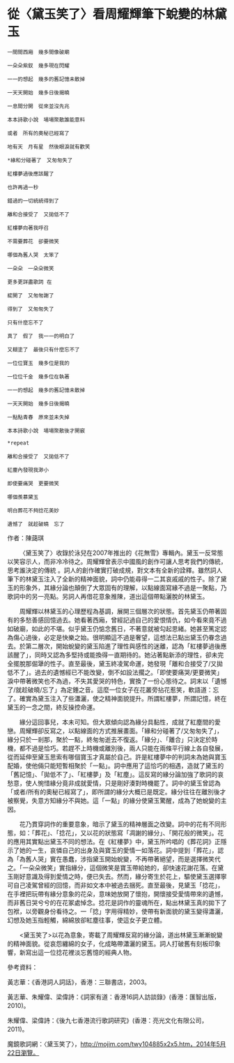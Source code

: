 # 從〈黛玉笑了〉看周耀輝筆下蛻變的林黛玉

```
一間間西廂　幾多間像破廟

一朵朵紫釵　幾多現在閃耀

一一的想起　幾多的舊記憶未散掉

一天天開始　幾多日後揭曉

一息間分開　從來並沒先兆

本本詩歌小說　場場聚散誰能意料

或者　所有的奧秘已經寫了

地有天　月有星　然後眼淚就有歡笑

*緣和分碰著了　又匆匆失了

紅樓夢過後應該醒了

也許再過一秒

錯過的一切統統得到了

離和合接受了　又拋低不了

紅樓夢向著我呼召

不需要葬花　卻要微笑

哪個為舊人哭　太笨了

一朵朵　一朵朵微笑

更多更詳盡歌詞 在

綻開了　又匆匆謝了

得到了　又匆匆失了

只有什麼忘不了

真了　假了　我一一的明白了

又糊塗了　最後只有什麼忘不了

一位位寶玉　幾多位是我的

一位位千金　幾多位在執著

一一的想起　幾多的舊記憶未散掉

一天天開始　幾多日後揭曉

一點點青春　原來並未失掉

本本詩歌小說　場場聚散後才開竅

*repeat

離和合接受了　又拋低不了

紅塵內發現我渺小

即使要痛哭　更要微笑

哪個羨慕黛玉

明白葬花不夠捻花美妙

遺憾了　就趁破曉　忘了
```

作者：陳藹琪

  &emsp;&emsp;〈黛玉笑了〉收錄於泳兒在2007年推出的《花無雪》專輯內。黛玉一反常態以笑容示人，而非冷冷待之。周耀輝曾表示中國風的創作可讓人思考我們的傳統，思考誰決定的傳統 。詞人的創作確實打破成規，對文本有全新的詮釋。雖然詞人筆下的林黛玉注入了全新的精神面貌，詞中仍能尋得一二其哀戚戚的性子。除了黛玉的形象外，其緣分論也顛倒了大眾固有的理解，以點線面寫緣不過是一聚點，乃歌詞中的另一亮點。另詞人再借花意象推陳，道出這個帶點灑脫的林黛玉。



  &emsp;&emsp;周耀輝以林黛玉的心理歷程為基調，展開三個層次的狀態。首先黛玉仍帶著固有的多愁善感回憶過去。她看著西廂，曾經記過自己的愛恨情仇，如今看來竟不過如破廟，如此的不堪。似乎黛玉仍惦念舊日，不著意就被勾起思緒。她甚至篤定認為傷心過後，必定是快樂之始。很明顯這不過是奢望，這想法已點出黛玉仍眷念過去。於第二層次，開始蛻變的黛玉陷進了理性與感性的迷離，認為「紅樓夢過後應該醒了」，同時又認為多堅持或能換得一直期待的。她沾著點新添的理性，卻未完全擺脫那倔犟的性子。直至最後，黛玉終凌駕命運，她發現「離和合接受了/又拋低不了」。過去的遺憾經已不能改變，倒不如設法擱之。「即使要痛哭/更要微笑」淚中帶著微笑也不為過，不失其愛哭的特色，實換了一份心態待之。詞末以「遺憾了/就趁破曉/忘了」為定錘之音。這麼一位女子在花叢旁拈花惹笑，軟語道：忘了。確實為黛玉注入了些瀟灑，使之精神面貌提升。所謂紅樓夢，所謂記憶，終在黛玉的一念之間，終反操控命運。

  &emsp;&emsp;緣分這回事兒，本未可知。但大眾傾向認為緣分具黏性，成就了紅塵間的愛戀。周耀輝卻反寫之，以點線面的方式推展畫面。「緣和分碰著了/又匆匆失了」，緣分只於一剎那，聚於一點，終匆匆逝去不復返。「緣分」、「離合」只決定於時機，都不過是恰巧。若趕不上時機或離別後，兩人只能在兩條平行線上各自發展，從而延伸至黛玉思索有哪個寶玉才真屬於自己。許是紅樓夢中的判詞未為她與寶玉配婚，使他倆只能短暫相聚於「一點」。詞中應用了這恰巧的相遇，造就了黛玉的「舊記憶」、「拋低不了」、「紅樓夢」及「紅塵」。這反寫的緣分論加強了歌詞的哀愁意，使人惋惜緣分竟非成就愛情，只是剛好湊對時機罷了。詞中的黛玉曾認為「或者/所有的奧秘已經寫了」，即所謂的緣分大概已是既定。緣分往往在離別後才被察覺，失意方知緣分不與她。這「一點」的緣分使黛玉驚醒，成為了她蛻變的主因。

  &emsp;&emsp;花乃貫穿詞作的重要意象，暗示了黛玉的精神層面之改變。詞中的花有不同形態，如：「葬花」、「捻花」，又以花的狀態寫「凋謝的緣分」、「開花般的微笑」。花的應用其實點出黛玉不同的想法。在《紅樓夢》中，黛玉所吟唱的《葬花詞》正隱示了她的一生，哀憐自己的出身及與寶玉的愛情一如落花。詞中提到「葬花」，認為「為舊人哭」實在愚蠢，涉指黛玉開始蛻變，不再帶著絕望，而是選擇微笑代之。「一朵朵微笑」實指緣分，這個微笑是寶玉帶給她的，卻快速花謝花落。在黛玉剛好意識及得到愛情之時，便已失去。然而，緣分寄生於花上，驅使黛玉選擇寧可自己凌駕曾經的回憶，而非如文本中被過去捆死。直至最後，見黛玉「捻花」，在手裡把玩帶有緣分意象的花朵，意味她放開了懷抱，開懷接受愛情帶來的遺憾，而非舊日哭兮兮的在花冢處悼念。捻花是詞作的靈魂所在，點出林黛玉真的拋下了包袱，以旁觀身份看待之。一「捻」字用得精妙，使帶有新面貌的黛玉變得瀟灑，幻想及她玉指輕觸，綿綿放卻紅塵往事，使這女子更立體。

  &emsp;&emsp;<黛玉笑了>以花為意象，寄載了周耀輝反寫的緣分論，道出林黛玉漸漸蛻變的精神面貌。從哀怨纏綿的女子，化成略帶瀟灑的黛玉。詞人打破舊有刻板印象響，新寫出這一位捻花裡淡忘舊憶的經典人物。



參考資料：

黃志華：《香港詞人詞話》，香港：三聯書店，2003。

黃志華、朱耀偉、梁偉詩：《詞家有道：香港16詞人訪談錄》(香港：匯智出版，2010)。

朱耀偉、梁偉詩：《後九七香港流行歌詞研究》(香港：亮光文化有限公司，2011)。

魔鏡歌詞網：〈黛玉笑了〉，http://mojim.com/twy104885x2x5.htm，2014年5月22日瀏覽。
